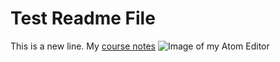 # Test Readme File
This is a new line.
My [course notes](./notes.txt)
![Image of my Atom Editor](./images/screenshot.png)
